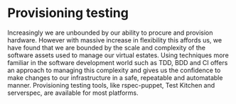 # Provisioning testing

Increasingly we are unbounded by our ability to procure and provision hardware. However with massive increase in flexibility this affords us, we have found that we are bounded by the scale and complexity of the software assets used to manage our virtual estates. Using techniques more familiar in the software development world such as TDD, BDD and CI offers an approach to managing this complexity and gives us the confidence to make changes to our infrastructure in a safe, repeatable and automatable manner. Provisioning testing tools, like rspec-puppet, Test Kitchen and serverspec, are available for most platforms.
